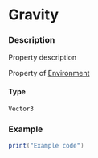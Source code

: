 # Gravity
### Description
Property description

Property of [Environment](/classes/Environment/)

#### Type
`Vector3`

### Example
```lua
print("Example code")
```

